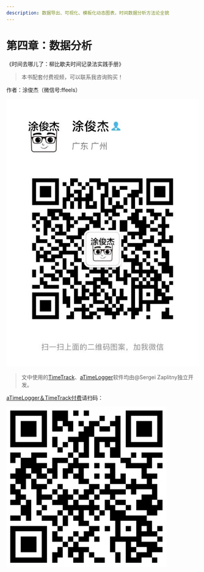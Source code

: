 ```yaml
---
description: 数据导出、可视化、模板化动态图表，时间数据分析方法论全貌
---
```


# 第四章：数据分析

《时间去哪儿了：柳比歇夫时间记录法实践手册》

> 本书配套付费视频，可以联系我咨询购买！

作者：涂俊杰（微信号:ffeels）

![](../.gitbook/assets/qq-tu-pian-20190901163114.jpg)

> 文中使用的[TimeTrack](http://timetrack.io/)、[aTimeLogger](http://www.atimelogger.com/)软件均由@Sergei Zaplitny独立开发。

[aTimeLogger＆TimeTrack付费](https://shijian.tujunjie.com/ch06/ch06.47#wo-yong-an-zhuo-timetrack-dan-shi-wu-fa-sheng-ji-zen-me-jie-jue)请扫码：

![&#x626B;&#x7801;&#x652F;&#x4ED8;](../.gitbook/assets/tu-pian%20%28125%29.png)



